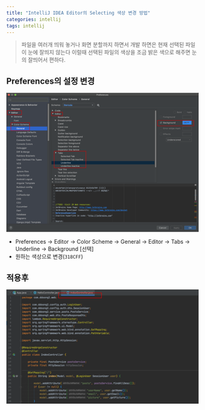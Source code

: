 ```yaml
---
title: "IntelliJ IDEA Editor의 Selecting 색상 변경 방법"
categories: intellij
tags: intellij
---
```


>파일을 여러개 띄워 놓거나 화면 분할까지 하면서 개발 하면은 현재 선택된 파일이 눈에 잘띄지 않는다
>이럴때 선택된 파일의 색상을 조금 밝은 색으로 해주면 눈의 잘띄어서 편하다.

## Preferences의 설정 변경
![](/assets/images/IntelliJ-IDEA-Editor-Tab-Selecting-Color-01.png)
- Preferences -> Editor -> Color Scheme -> General -> Editor -> Tabs -> Underline -> Background [선택]
- 원하는 색상으로 변경(`318CFF`)

## 적용후
![](/assets/images/IntelliJ-IDEA-Editor-Tab-Selecting-Color-02.png)

